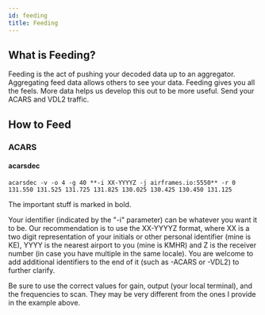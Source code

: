 ```yaml
---
id: feeding
title: Feeding
---
```


## What is Feeding?

Feeding is the act of pushing your decoded data up to an aggregator. Aggregating feed data allows others to see your data. Feeding gives you all the feels.
More data helps us develop this out to be more useful. Send your ACARS and VDL2 traffic.

## How to Feed

### ACARS

#### acarsdec

```
acarsdec -v -o 4 -g 40 **-i XX-YYYYZ -j airframes.io:5550** -r 0 131.550 131.525 131.725 131.825 130.025 130.425 130.450 131.125
```

The important stuff is marked in bold.

Your identifier (indicated by the "-i" parameter) can be whatever you want it to be. Our recommendation is to use the XX-YYYYZ format, where XX is a two digit representation of your initials or other personal identifier (mine is KE), YYYY is the nearest airport to you (mine is KMHR) and Z is the receiver number (in case you have multiple in the same locale). You are welcome to add additional identifiers to the end of it (such as -ACARS or -VDL2) to further clarify.

Be sure to use the correct values for gain, output (your local terminal), and the frequencies to scan. They may be very different from the ones I provide in the example above.
